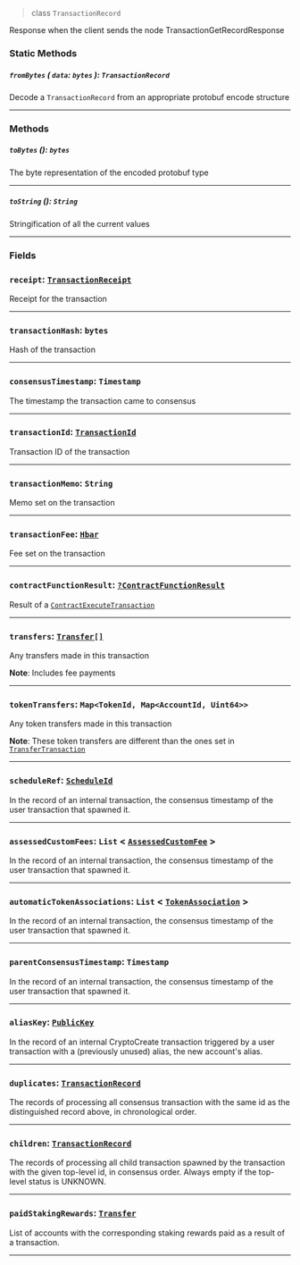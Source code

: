 > class `TransactionRecord`

Response when the client sends the node TransactionGetRecordResponse

### Static Methods

##### `fromBytes` ( `data`: `bytes` ): `TransactionRecord`

Decode a `TransactionRecord` from an appropriate protobuf encode structure

---

### Methods

##### `toBytes` (): `bytes`

The byte representation of the encoded protobuf type

---

##### `toString` (): `String`

Stringification of all the current values

---

### Fields

### `receipt`: [`TransactionReceipt`](reference/core/TransactionReceipt.md)

Receipt for the transaction

---

### `transactionHash`: `bytes`

Hash of the transaction

---

### `consensusTimestamp`: `Timestamp`

The timestamp the transaction came to consensus

---

### `transactionId`: [`TransactionId`](reference/core/TransactionId.md)

Transaction ID of the transaction

---

### `transactionMemo`: `String`

Memo set on the transaction

---

### `transactionFee`: [`Hbar`](reference/Hbar.md)

Fee set on the transaction

---

### `contractFunctionResult`: [`?ContractFunctionResult`](reference/contract/ContractFunctionResult.md)

Result of a [`ContractExecuteTransaction`](reference/contract/ContractExecuteTransaction.md)

---

### `transfers`: [`Transfer[]`](reference/Transfer.md)

Any transfers made in this transaction

**Note**: Includes fee payments

---

### `tokenTransfers`: `Map<TokenId, Map<AccountId, Uint64>>`

Any token transfers made in this transaction

**Note**: These token transfers are different than the ones set in [`TransferTransaction`](reference/cryptocurrency/TransferTransaction.md)

---

### `scheduleRef`: [`ScheduleId`](reference/schedule/ScheduleId.md)

In the record of an internal transaction, the consensus timestamp of the user transaction that spawned it.

---

### `assessedCustomFees`: `List` < [`AssessedCustomFee`](reference/token/AssessedCustomFee.md) >

In the record of an internal transaction, the consensus timestamp of the user transaction that spawned it.

---

### `automaticTokenAssociations`: `List` < [`TokenAssociation`](reference/token/TokenAssociation.md) >

In the record of an internal transaction, the consensus timestamp of the user transaction that spawned it.

---

### `parentConsensusTimestamp`: `Timestamp`

In the record of an internal transaction, the consensus timestamp of the user transaction that spawned it.

---

### `aliasKey`: [`PublicKey`](reference/cryptography/PublicKey.md)

In the record of an internal CryptoCreate transaction triggered by a user transaction with a 
(previously unused) alias, the new account's alias. 

---

### `duplicates`: [`TransactionRecord`](#)

The records of processing all consensus transaction with the same id as the distinguished
record above, in chronological order.

---

### `children`: [`TransactionRecord`](#)

The records of processing all child transaction spawned by the transaction with the given 
top-level id, in consensus order. Always empty if the top-level status is UNKNOWN.

---

### `paidStakingRewards`: [`Transfer`](reference/Transfer.md)

List of accounts with the corresponding staking rewards paid as a result of a transaction.

---
